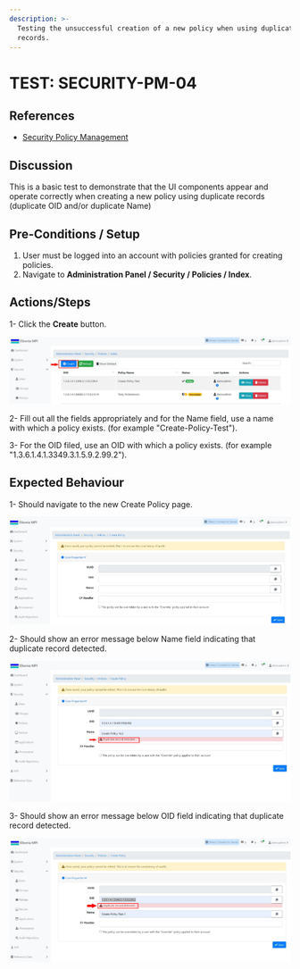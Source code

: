 ```yaml
---
description: >-
  Testing the unsuccessful creation of a new policy when using duplicate
  records.
---
```


# TEST: SECURITY-PM-04

## References

* [Security Policy Management](../../../../../../../operations-1/system-administration/security-administration/security-policy-management.md)

## Discussion

This is a basic test to demonstrate that the UI components appear and operate correctly when creating a new policy using duplicate records (duplicate OID and/or duplicate Name)



## Pre-Conditions / Setup

1. User must be logged into an account with policies granted for creating policies.
2. Navigate to **Administration Panel / Security / Policies / Index**.

## Actions/Steps

1- Click the **Create** button.

![](<../../../../../../../.gitbook/assets/1 (10).jpg>)

2- Fill out all the fields appropriately and for the Name field, use a name with which a policy exists. (for example "Create-Policy-Test").

3- For the OID filed, use an OID with which a policy exists. (for example "1.3.6.1.4.1.3349.3.1.5.9.2.99.2").





## Expected Behaviour

1- Should navigate to the new Create Policy page.

![](<../../../../../../../.gitbook/assets/dnld1 (2).jpg>)

2- Should show an error message below Name field indicating that duplicate record detected.

![](<../../../../../../../.gitbook/assets/5 (2).jpg>)

3- Should show an error message below OID field indicating that duplicate record detected.

![](<../../../../../../../.gitbook/assets/6 (3).jpg>)
